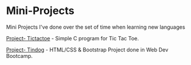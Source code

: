 # Mini-Projects
Mini Projects I've done over the set of time when learning new languages

[Project- Tictactoe](https://github.com/Argonyte/Mini-Projects/tree/main/tictactoe) - Simple C program for Tic Tac Toe.

[Project- Tindog](https://github.com/Argonyte/Mini-Projects/tree/main/TinDog) - HTML/CSS & Bootstrap Project done in Web Dev Bootcamp.
